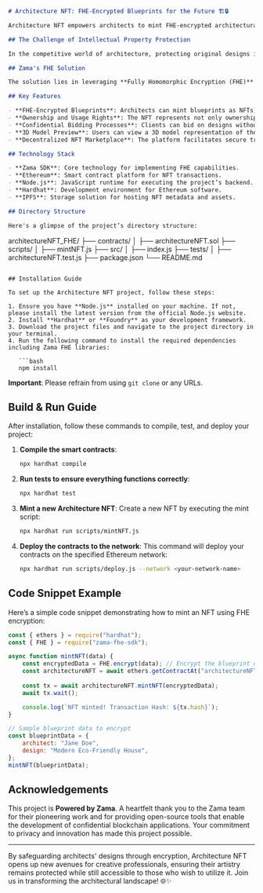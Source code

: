 ```markdown
# Architecture NFT: FHE-Encrypted Blueprints for the Future 🏗️🔒

Architecture NFT empowers architects to mint FHE-encrypted architectural blueprints into NFTs, providing a revolutionary solution for protecting intellectual property. Utilizing **Zama's Fully Homomorphic Encryption technology**, this project ensures that while clients can view and interact with the designs they purchase, they cannot replicate them. By ingeniously combining blockchain technology with privacy measures, we pave the way for a new era in the architectural design industry.

## The Challenge of Intellectual Property Protection

In the competitive world of architecture, protecting original designs is a continual struggle. Traditional methods of sharing blueprints with clients often expose architects to the risk of unauthorized copying and exploitation. Once designs are out in the open, safeguarding them against misuse becomes nearly impossible. This raises concerns over intellectual property, unique design rights, and the overall trust in digital transactions. 

## Zama's FHE Solution

The solution lies in leveraging **Fully Homomorphic Encryption (FHE)** to offer a secure way of sharing architectural blueprints while preserving the architect's intellectual property. With Zama's open-source libraries such as **Concrete**, **TFHE-rs**, or the **zama-fhe SDK**, the NFT's underlying data remains encrypted, allowing only the purchaser to decrypt and utilize the blueprints. This not only protects the architect’s designs but also opens new pathways for monetization through confidential bidding processes or the digital asset trading market.

## Key Features

- **FHE-Encrypted Blueprints**: Architects can mint blueprints as NFTs, ensuring that their intellectual property is securely protected.
- **Ownership and Usage Rights**: The NFT represents not only ownership but also grants specified uses, preventing unauthorized reproduction.
- **Confidential Bidding Processes**: Clients can bid on designs without exposing sensitive information, enhancing privacy and trust in transactions.
- **3D Model Preview**: Users can view a 3D model representation of the blueprint directly on the NFT marketplace.
- **Decentralized NFT Marketplace**: The platform facilitates secure transactions while maintaining user privacy.

## Technology Stack

- **Zama SDK**: Core technology for implementing FHE capabilities.
- **Ethereum**: Smart contract platform for NFT transactions.
- **Node.js**: JavaScript runtime for executing the project’s backend.
- **Hardhat**: Development environment for Ethereum software.
- **IPFS**: Storage solution for hosting NFT metadata and assets.

## Directory Structure

Here's a glimpse of the project’s directory structure:

```
architectureNFT_FHE/
├── contracts/
│   ├── architectureNFT.sol
├── scripts/
│   ├── mintNFT.js
├── src/
│   ├── index.js
├── tests/
│   ├── architectureNFT.test.js
├── package.json
└── README.md
```

## Installation Guide

To set up the Architecture NFT project, follow these steps:

1. Ensure you have **Node.js** installed on your machine. If not, please install the latest version from the official Node.js website.
2. Install **Hardhat** or **Foundry** as your development framework.
3. Download the project files and navigate to the project directory in your terminal.
4. Run the following command to install the required dependencies including Zama FHE libraries:

   ```bash
   npm install
   ```

**Important**: Please refrain from using `git clone` or any URLs.

## Build & Run Guide

After installation, follow these commands to compile, test, and deploy your project:

1. **Compile the smart contracts**:
   ```bash
   npx hardhat compile
   ```

2. **Run tests to ensure everything functions correctly**:
   ```bash
   npx hardhat test
   ```

3. **Mint a new Architecture NFT**:
   Create a new NFT by executing the mint script:
   ```bash
   npx hardhat run scripts/mintNFT.js
   ```

4. **Deploy the contracts to the network**:
   This command will deploy your contracts on the specified Ethereum network:
   ```bash
   npx hardhat run scripts/deploy.js --network <your-network-name>
   ```

## Code Snippet Example

Here’s a simple code snippet demonstrating how to mint an NFT using FHE encryption:

```javascript
const { ethers } = require("hardhat");
const { FHE } = require("zama-fhe-sdk");

async function mintNFT(data) {
    const encryptedData = FHE.encrypt(data); // Encrypt the blueprint data
    const architectureNFT = await ethers.getContractAt("architectureNFT", contractAddress);
    
    const tx = await architectureNFT.mintNFT(encryptedData);
    await tx.wait();

    console.log(`NFT minted! Transaction Hash: ${tx.hash}`);
}

// Sample blueprint data to encrypt
const blueprintData = {
    architect: "Jane Doe",
    design: "Modern Eco-Friendly House",
};
mintNFT(blueprintData);
```

## Acknowledgements

This project is **Powered by Zama**. A heartfelt thank you to the Zama team for their pioneering work and for providing open-source tools that enable the development of confidential blockchain applications. Your commitment to privacy and innovation has made this project possible.

---

By safeguarding architects' designs through encryption, Architecture NFT opens up new avenues for creative professionals, ensuring their artistry remains protected while still accessible to those who wish to utilize it. Join us in transforming the architectural landscape! 🌐✨
```